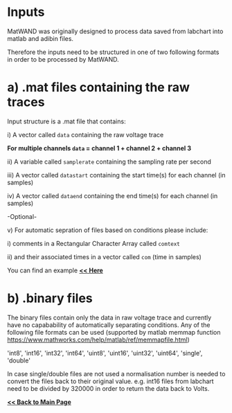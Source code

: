 # Inputs
MatWAND was originally designed to process data saved from labchart into matlab and adibin files.

Therefore the inputs need to be structured in one of two following formats in order to be processed by MatWAND.

# a) .mat files containing the raw traces
Input structure is a .mat file that contains:

i) A vector called `data` containing the raw voltage trace 

**For multiple channels `data` = channel 1 + channel 2 + channel 3**

ii) A variable called `samplerate` containing the sampling rate per second 

iii) A vector called `datastart` containing the start time(s) for each channel (in samples)

iv)  A vector called `dataend` containing the end time(s) for each channel (in samples)

-Optional-

v) For automatic sepration of files based on conditions please include:

i) comments in a Rectangular Character Array called `comtext`

ii) and their associated times in a vector called `com` (time in samples)

You can find an example **[<< Here](/examples)**


# b) .binary files
The binary files contain only the data in raw voltage trace and currently have no capabability of automatically separating conditions. Any of the following file formats can be used (supported by matlab memmap function https://www.mathworks.com/help/matlab/ref/memmapfile.html)

'int8', 'int16', 'int32', 'int64', 'uint8', 'uint16', 'uint32', 'uint64', 'single', 'double'

In case single/double files are not used a normalisation number is needed to convert the files back to their original value.
e.g. int16 files from labchart need to be divided by 320000 in order to return the data back to Volts.


**[<< Back to Main Page](/README.md)**
